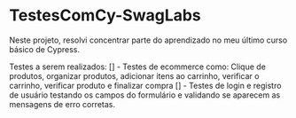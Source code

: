 # TestesComCy-SwagLabs
Neste projeto, resolvi concentrar parte do aprendizado no meu último curso básico de Cypress.


Testes a serem realizados:
[] - Testes de ecommerce como: Clique de produtos, organizar produtos, adicionar itens ao carrinho, verificar o carrinho, verificar produto e finalizar compra
[] - Testes de login e registro de usuário testando os campos do formulário e validando se aparecem as mensagens de erro corretas.